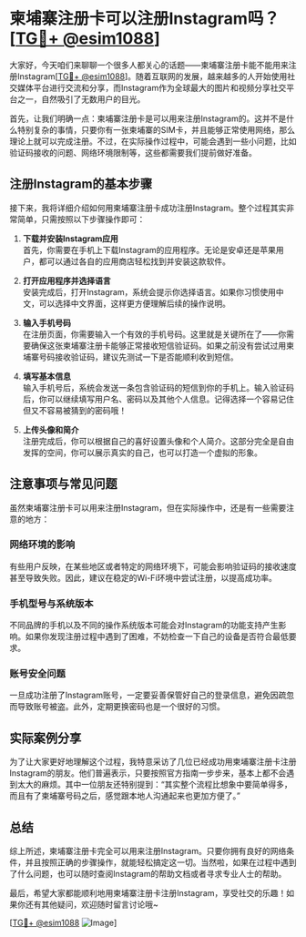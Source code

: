 # 柬埔寨注册卡可以注册Instagram吗？[[TG💪+ @esim1088](https://t.me/s/esim1088)]

大家好，今天咱们来聊聊一个很多人都关心的话题——柬埔寨注册卡能不能用来注册Instagram[[TG💪+ @esim1088](https://t.me/s/esim1088)]。随着互联网的发展，越来越多的人开始使用社交媒体平台进行交流和分享，而Instagram作为全球最大的图片和视频分享社交平台之一，自然吸引了无数用户的目光。

首先，让我们明确一点：柬埔寨注册卡是可以用来注册Instagram的。这并不是什么特别复杂的事情，只要你有一张柬埔寨的SIM卡，并且能够正常使用网络，那么理论上就可以完成注册。不过，在实际操作过程中，可能会遇到一些小问题，比如验证码接收的问题、网络环境限制等，这些都需要我们提前做好准备。

## 注册Instagram的基本步骤

接下来，我将详细介绍如何用柬埔寨注册卡成功注册Instagram。整个过程其实非常简单，只需按照以下步骤操作即可：

1. **下载并安装Instagram应用**  
   首先，你需要在手机上下载Instagram的应用程序。无论是安卓还是苹果用户，都可以通过各自的应用商店轻松找到并安装这款软件。

2. **打开应用程序并选择语言**  
   安装完成后，打开Instagram，系统会提示你选择语言。如果你习惯使用中文，可以选择中文界面，这样更方便理解后续的操作说明。

3. **输入手机号码**  
   在注册页面，你需要输入一个有效的手机号码。这里就是关键所在了——你需要确保这张柬埔寨注册卡能够正常接收短信验证码。如果之前没有尝试过用柬埔寨号码接收验证码，建议先测试一下是否能顺利收到短信。

4. **填写基本信息**  
   输入手机号后，系统会发送一条包含验证码的短信到你的手机上。输入验证码后，你可以继续填写用户名、密码以及其他个人信息。记得选择一个容易记住但又不容易被猜到的密码哦！

5. **上传头像和简介**  
   注册完成后，你可以根据自己的喜好设置头像和个人简介。这部分完全是自由发挥的空间，你可以展示真实的自己，也可以打造一个虚拟的形象。

## 注意事项与常见问题

虽然柬埔寨注册卡可以用来注册Instagram，但在实际操作中，还是有一些需要注意的地方：

### 网络环境的影响  
有些用户反映，在某些地区或者特定的网络环境下，可能会影响验证码的接收速度甚至导致失败。因此，建议在稳定的Wi-Fi环境中尝试注册，以提高成功率。

### 手机型号与系统版本  
不同品牌的手机以及不同的操作系统版本可能会对Instagram的功能支持产生影响。如果你发现注册过程中遇到了困难，不妨检查一下自己的设备是否符合最低要求。

### 账号安全问题  
一旦成功注册了Instagram账号，一定要妥善保管好自己的登录信息，避免因疏忽而导致账号被盗。此外，定期更换密码也是一个很好的习惯。

## 实际案例分享

为了让大家更好地理解这个过程，我特意采访了几位已经成功用柬埔寨注册卡注册Instagram的朋友。他们普遍表示，只要按照官方指南一步步来，基本上都不会遇到太大的麻烦。其中一位朋友还特别提到：“其实整个流程比想象中要简单得多，而且有了柬埔寨号码之后，感觉跟本地人沟通起来也更加方便了。”

## 总结

综上所述，柬埔寨注册卡完全可以用来注册Instagram。只要你拥有良好的网络条件，并且按照正确的步骤操作，就能轻松搞定这一切。当然啦，如果在过程中遇到了什么问题，也可以随时查阅Instagram的帮助文档或者寻求专业人士的帮助。

最后，希望大家都能顺利地用柬埔寨注册卡注册Instagram，享受社交的乐趣！如果你还有其他疑问，欢迎随时留言讨论哦~

[[TG💪+ @esim1088](https://t.me/s/esim1088) ![Image](https://i.postimg.cc/4NQfJmqS/Snipaste-2025-05-13-00-14-12.png)]